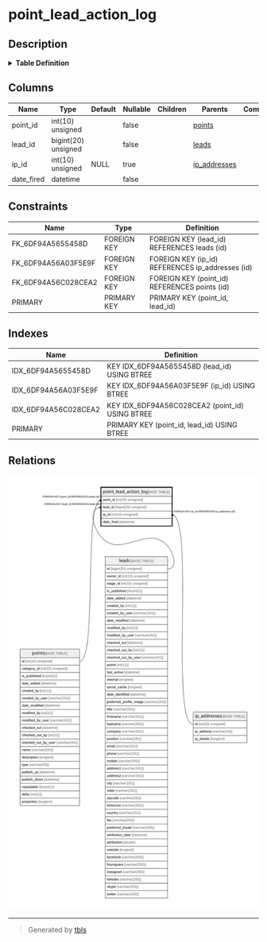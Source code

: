 # point_lead_action_log

## Description

<details>
<summary><strong>Table Definition</strong></summary>

```sql
CREATE TABLE `point_lead_action_log` (
  `point_id` int(10) unsigned NOT NULL,
  `lead_id` bigint(20) unsigned NOT NULL,
  `ip_id` int(10) unsigned DEFAULT NULL,
  `date_fired` datetime NOT NULL,
  PRIMARY KEY (`point_id`,`lead_id`),
  KEY `IDX_6DF94A56C028CEA2` (`point_id`),
  KEY `IDX_6DF94A5655458D` (`lead_id`),
  KEY `IDX_6DF94A56A03F5E9F` (`ip_id`),
  CONSTRAINT `FK_6DF94A5655458D` FOREIGN KEY (`lead_id`) REFERENCES `leads` (`id`) ON DELETE CASCADE,
  CONSTRAINT `FK_6DF94A56A03F5E9F` FOREIGN KEY (`ip_id`) REFERENCES `ip_addresses` (`id`),
  CONSTRAINT `FK_6DF94A56C028CEA2` FOREIGN KEY (`point_id`) REFERENCES `points` (`id`) ON DELETE CASCADE
) ENGINE=InnoDB DEFAULT CHARSET=utf8mb4 COLLATE=utf8mb4_unicode_ci ROW_FORMAT=DYNAMIC
```

</details>

## Columns

| Name | Type | Default | Nullable | Children | Parents | Comment |
| ---- | ---- | ------- | -------- | -------- | ------- | ------- |
| point_id | int(10) unsigned |  | false |  | [points](points.md) |  |
| lead_id | bigint(20) unsigned |  | false |  | [leads](leads.md) |  |
| ip_id | int(10) unsigned | NULL | true |  | [ip_addresses](ip_addresses.md) |  |
| date_fired | datetime |  | false |  |  |  |

## Constraints

| Name | Type | Definition |
| ---- | ---- | ---------- |
| FK_6DF94A5655458D | FOREIGN KEY | FOREIGN KEY (lead_id) REFERENCES leads (id) |
| FK_6DF94A56A03F5E9F | FOREIGN KEY | FOREIGN KEY (ip_id) REFERENCES ip_addresses (id) |
| FK_6DF94A56C028CEA2 | FOREIGN KEY | FOREIGN KEY (point_id) REFERENCES points (id) |
| PRIMARY | PRIMARY KEY | PRIMARY KEY (point_id, lead_id) |

## Indexes

| Name | Definition |
| ---- | ---------- |
| IDX_6DF94A5655458D | KEY IDX_6DF94A5655458D (lead_id) USING BTREE |
| IDX_6DF94A56A03F5E9F | KEY IDX_6DF94A56A03F5E9F (ip_id) USING BTREE |
| IDX_6DF94A56C028CEA2 | KEY IDX_6DF94A56C028CEA2 (point_id) USING BTREE |
| PRIMARY | PRIMARY KEY (point_id, lead_id) USING BTREE |

## Relations

![er](point_lead_action_log.svg)

---

> Generated by [tbls](https://github.com/k1LoW/tbls)
